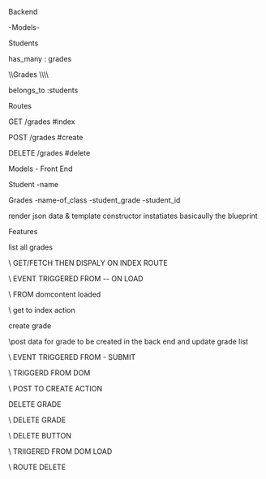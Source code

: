 Backend 

-Models-

Students 

has_many : grades


\\\\Grades \\\\\\\

belongs_to :students 


Routes 

GET /grades #index

POST /grades #create

DELETE /grades #delete


Models - Front End

Student 
   -name

   Grades
   -name-of_class
   -student_grade
   -student_id

render json data & template
constructor instatiates basicaully the blueprint


Features

 list all grades
 
 \\  GET/FETCH THEN DISPALY ON INDEX ROUTE

 \\ EVENT TRIGGERED FROM -- ON LOAD 

 \\ FROM domcontent loaded

 \\ get to index action


 create grade

\\post data for grade to be created in the back end and update grade list

\\ EVENT TRIGGERED FROM - SUBMIT 

\\ TRIGGERD FROM DOM 

\\ POST TO CREATE ACTION 


DELETE GRADE

\\ DELETE GRADE

\\ DELETE BUTTON

\\ TRIIGERED FROM DOM LOAD 

\\ ROUTE DELETE 



